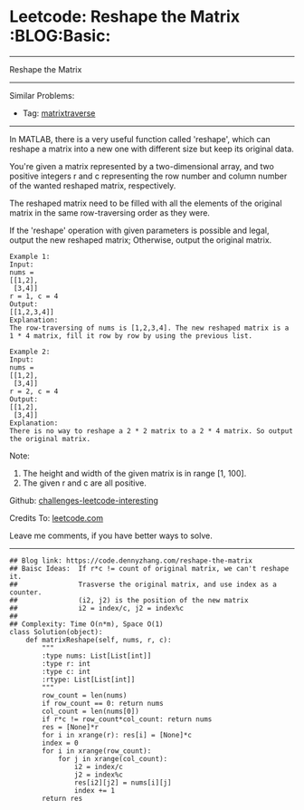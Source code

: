 # Leetcode: Reshape the Matrix     :BLOG:Basic:


---

Reshape the Matrix  

---

Similar Problems:  
-   Tag: [matrixtraverse](https://code.dennyzhang.com/tag/matrixtraverse)

---

In MATLAB, there is a very useful function called 'reshape', which can reshape a matrix into a new one with different size but keep its original data.  

You're given a matrix represented by a two-dimensional array, and two positive integers r and c representing the row number and column number of the wanted reshaped matrix, respectively.  

The reshaped matrix need to be filled with all the elements of the original matrix in the same row-traversing order as they were.  

If the 'reshape' operation with given parameters is possible and legal, output the new reshaped matrix; Otherwise, output the original matrix.  

    Example 1:
    Input: 
    nums = 
    [[1,2],
     [3,4]]
    r = 1, c = 4
    Output: 
    [[1,2,3,4]]
    Explanation:
    The row-traversing of nums is [1,2,3,4]. The new reshaped matrix is a 1 * 4 matrix, fill it row by row by using the previous list.

    Example 2:
    Input: 
    nums = 
    [[1,2],
     [3,4]]
    r = 2, c = 4
    Output: 
    [[1,2],
     [3,4]]
    Explanation:
    There is no way to reshape a 2 * 2 matrix to a 2 * 4 matrix. So output the original matrix.

Note:  
1.  The height and width of the given matrix is in range [1, 100].
2.  The given r and c are all positive.

Github: [challenges-leetcode-interesting](https://github.com/DennyZhang/challenges-leetcode-interesting/tree/master/reshape-the-matrix)  

Credits To: [leetcode.com](https://leetcode.com/problems/reshape-the-matrix/description/)  

Leave me comments, if you have better ways to solve.  

---

    ## Blog link: https://code.dennyzhang.com/reshape-the-matrix
    ## Baisc Ideas:  If r*c != count of original matrix, we can't reshape it.
    ##               Trasverse the original matrix, and use index as a counter.
    ##               (i2, j2) is the position of the new matrix
    ##               i2 = index/c, j2 = index%c
    ##
    ## Complexity: Time O(n*m), Space O(1)
    class Solution(object):
        def matrixReshape(self, nums, r, c):
            """
            :type nums: List[List[int]]
            :type r: int
            :type c: int
            :rtype: List[List[int]]
            """
            row_count = len(nums)
            if row_count == 0: return nums
            col_count = len(nums[0])
            if r*c != row_count*col_count: return nums
            res = [None]*r
            for i in xrange(r): res[i] = [None]*c
            index = 0
            for i in xrange(row_count):
                for j in xrange(col_count):
                    i2 = index/c
                    j2 = index%c
                    res[i2][j2] = nums[i][j]
                    index += 1
            return res